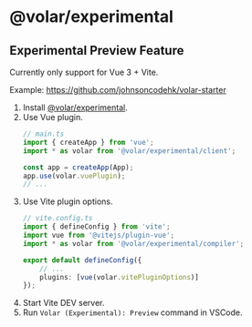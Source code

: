 # @volar/experimental

## Experimental Preview Feature

Currently only support for Vue 3 + Vite.

Example: https://github.com/johnsoncodehk/volar-starter

1. Install [@volar/experimental](https://www.npmjs.com/package/@volar/experimental).
2. Use Vue plugin.
    ```ts
    // main.ts
    import { createApp } from 'vue';
    import * as volar from '@volar/experimental/client';

    const app = createApp(App);
    app.use(volar.vuePlugin);
    // ...
    ```
3. Use Vite plugin options.
    ```ts
    // vite.config.ts
    import { defineConfig } from 'vite';
    import vue from '@vitejs/plugin-vue';
    import * as volar from '@volar/experimental/compiler';

    export default defineConfig({
        // ...
        plugins: [vue(volar.vitePluginOptions)]
    });
    ```
4. Start Vite DEV server.
5. Run `Volar (Experimental): Preview` command in VSCode.

